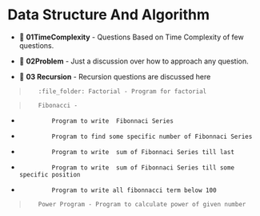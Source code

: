 # Data Structure And Algorithm

- :file_folder: <b>01TimeComplexity</b> - Questions Based on Time Complexity of few questions.

- :file_folder: <b>02Problem</b> - Just a discussion over how to approach any question.

- :file_folder: <b>03 Recursion</b> - Recursion questions are discussed here

>        :file_folder: Factorial - Program for factorial

>        Fibonacci -

-              Program to write  Fibonnaci Series
-              Program to find some specific number of Fibonnaci Series
-              Program to write  sum of Fibonnaci Series till last
-              Program to write  sum of Fibonnaci Series till some specific position
-              Program to write all fibonnacci term below 100

>        Power Program - Program to calculate power of given number
